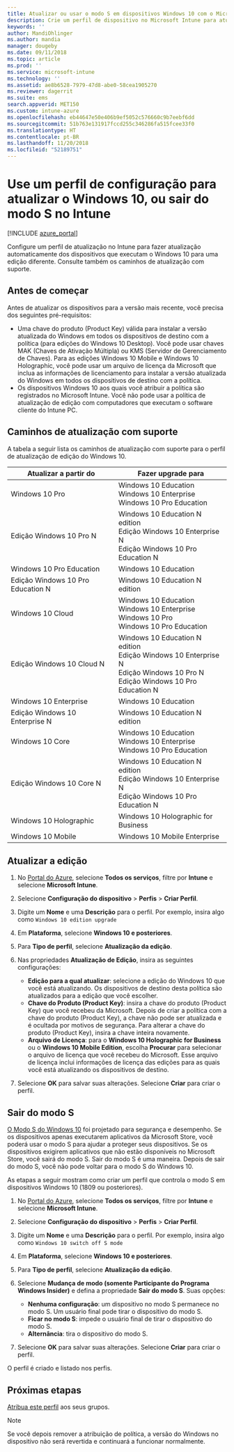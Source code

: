 ```yaml
---
title: Atualizar ou usar o modo S em dispositivos Windows 10 com o Microsoft Intune – Azure | Microsoft Docs
description: Crie um perfil de dispositivo no Microsoft Intune para atualizar dispositivos Windows 10 para edições diferentes. Por exemplo, você pode atualizar do Windows 10 Professional para o Windows 10 Enterprise. Você também pode habilitar ou sair do modo S em um dispositivo usando o perfil de configuração. Consulte também os caminhos de atualização de software para o Windows 10 Pro, N Edition, Education, Cloud, Enterprise, Core, Holographic e Mobile.
keywords: ''
author: MandiOhlinger
ms.author: mandia
manager: dougeby
ms.date: 09/11/2018
ms.topic: article
ms.prod: ''
ms.service: microsoft-intune
ms.technology: ''
ms.assetid: ae8b6528-7979-47d8-abe0-58cea1905270
ms.reviewer: dagerrit
ms.suite: ems
search.appverid: MET150
ms.custom: intune-azure
ms.openlocfilehash: eb44647e50e406b9ef5052c576660c9b7eebf6dd
ms.sourcegitcommit: 51b763e131917fccd255c346286fa515fcee33f0
ms.translationtype: HT
ms.contentlocale: pt-BR
ms.lasthandoff: 11/20/2018
ms.locfileid: "52189751"
---
```

# <a name="use-a-configuration-profile-to-upgrade-windows-10-or-switch-from-s-mode-in-intune"></a>Use um perfil de configuração para atualizar o Windows 10, ou sair do modo S no Intune
[!INCLUDE [azure_portal](./includes/azure_portal.md)]

Configure um perfil de atualização no Intune para fazer atualização automaticamente dos dispositivos que executam o Windows 10 para uma edição diferente. Consulte também os caminhos de atualização com suporte.

## <a name="before-you-begin"></a>Antes de começar
Antes de atualizar os dispositivos para a versão mais recente, você precisa dos seguintes pré-requisitos:

- Uma chave do produto (Product Key) válida para instalar a versão atualizada do Windows em todos os dispositivos de destino com a política (para edições do Windows 10 Desktop). Você pode usar chaves MAK (Chaves de Ativação Múltipla) ou KMS (Servidor de Gerenciamento de Chaves). Para as edições Windows 10 Mobile e Windows 10 Holographic, você pode usar um arquivo de licença da Microsoft que inclua as informações de licenciamento para instalar a versão atualizada do Windows em todos os dispositivos de destino com a política.
- Os dispositivos Windows 10 aos quais você atribuir a política são registrados no Microsoft Intune. Você não pode usar a política de atualização de edição com computadores que executam o software cliente do Intune PC.

## <a name="supported-upgrade-paths"></a>Caminhos de atualização com suporte
A tabela a seguir lista os caminhos de atualização com suporte para o perfil de atualização de edição do Windows 10.

| Atualizar a partir do | Fazer upgrade para |
|---|---|
| Windows 10 Pro | Windows 10 Education <br/>Windows 10 Enterprise <br/>Windows 10 Pro Education |
| Edição Windows 10 Pro N | Windows 10 Education N edition <br/>Edição Windows 10 Enterprise N <br/>Edição Windows 10 Pro Education N | 
| Windows 10 Pro Education | Windows 10 Education | 
| Edição Windows 10 Pro Education N | Windows 10 Education N edition |
| Windows 10 Cloud | Windows 10 Education <br/>Windows 10 Enterprise <br/>Windows 10 Pro <br/>Windows 10 Pro Education | 
| Edição Windows 10 Cloud N | Windows 10 Education N edition <br/>Edição Windows 10 Enterprise N <br/>Edição Windows 10 Pro N <br/>Edição Windows 10 Pro Education N | 
| Windows 10 Enterprise | Windows 10 Education | 
| Edição Windows 10 Enterprise N | Windows 10 Education N edition | 
| Windows 10 Core | Windows 10 Education <br/>Windows 10 Enterprise <br/>Windows 10 Pro Education | 
| Edição Windows 10 Core N | Windows 10 Education N edition <br/>Edição Windows 10 Enterprise N <br/>Edição Windows 10 Pro Education N | 
| Windows 10 Holographic | Windows 10 Holographic for Business |
| Windows 10 Mobile | Windows 10 Mobile Enterprise |


<!-- Testing a new table on 3/5/18 

The following lists provide the supported upgrade paths for the Windows 10 edition upgrade profile. The Windows 10 edition to upgrade to is in bold followed by the list of supported editions that you can upgrade from:

**Windows 10 Education**
- Windows 10 Pro
- Windows 10 Pro Education
- Windows 10 Cloud
- Windows 10 Enterprise
- Windows 10 Core
    
**Windows 10 Education N edition**    
- Windows 10 Pro N edition
- Windows 10 Pro Education N edition
- Windows 10 Cloud N edition
- Windows 10 Enterprise N edition
- Windows 10 Core N edition
    
**Windows 10 Enterprise**
- Windows 10 Pro
- Windows 10 Cloud
- Windows 10 Core
    
**Windows 10 Enterprise N edition**
- Windows 10 Pro N edition
- Windows 10 Cloud N edition
- Windows 10 Core N edition
    
**Windows 10 Pro**
- Windows 10 Cloud
    
**Windows 10 Pro N edition**
- Windows 10 Cloud N edition
    
**Windows 10 Pro Education**
- Windows 10 Pro
- Windows 10 Cloud
- Windows 10 Core
    
**Windows 10 Pro Education N edition**
- Windows 10 Pro N edition
- Windows 10 Cloud N edition
- Windows 10 Core N edition

**Windows 10 Holographic for Business**
- Windows 10 Holographic

**Windows 10 Mobile Enterprise**
- Windows 10 Mobile -->

<!--The following table provides information about the supported upgrade paths for Windows 10 editions in this policy:

![supported](./media/check_grn.png)  (X) = not supported    
![unsupported](./media/x_blk.png)    (green checkmark) = supported    

|Upgrade from edition\Upgrade to edition|Education|Education N|Pro Education|Pro Education N|Enterprise|Enterprise N|Professional|Professional N|Mobile Enterprise|Holographic for Business|
|--------|--------|--------|--------|--------|--------|--------|--------|--------|--------|--------|--------|
|Pro|![supported](./media/check_grn.png)|![unsupported](./media/x_blk.png)|![supported](./media/check_grn.png)|![unsupported](./media/x_blk.png)|![supported](./media/check_grn.png)|![unsupported](./media/x_blk.png)|![unsupported](./media/x_blk.png)|![unsupported](./media/x_blk.png)|![unsupported](./media/x_blk.png)|![unsupported](./media/x_blk.png)|
|Pro N|![unsupported](./media/x_blk.png)|![supported](./media/check_grn.png)|![unsupported](./media/x_blk.png)|![supported](./media/check_grn.png)|![unsupported](./media/x_blk.png)|![supported](./media/check_grn.png)|![unsupported](./media/x_blk.png)|![unsupported](./media/x_blk.png)|![unsupported](./media/x_blk.png)|![unsupported](./media/x_blk.png)|
|Pro Education|![supported](./media/check_grn.png)|![unsupported](./media/x_blk.png)|![unsupported](./media/x_blk.png)|![unsupported](./media/x_blk.png)|![unsupported](./media/x_blk.png)|![unsupported](./media/x_blk.png)|![unsupported](./media/x_blk.png)|![unsupported](./media/x_blk.png)|![unsupported](./media/x_blk.png)|![unsupported](./media/x_blk.png)|
|Pro Education N|![unsupported](./media/x_blk.png)|![supported](./media/check_grn.png)|![unsupported](./media/x_blk.png)|![unsupported](./media/x_blk.png)|![unsupported](./media/x_blk.png)|![unsupported](./media/x_blk.png)|![unsupported](./media/x_blk.png)|![unsupported](./media/x_blk.png)|![unsupported](./media/x_blk.png)|![unsupported](./media/x_blk.png)|
|Cloud|![supported](./media/check_grn.png)|![unsupported](./media/x_blk.png)|![supported](./media/check_grn.png)|![unsupported](./media/x_blk.png)|![supported](./media/check_grn.png)|![unsupported](./media/x_blk.png)|![supported](./media/check_grn.png)|![unsupported](./media/x_blk.png)|![unsupported](./media/x_blk.png)|![unsupported](./media/x_blk.png)|
|Cloud N|![unsupported](./media/x_blk.png)|![supported](./media/check_grn.png)|![unsupported](./media/x_blk.png)|![supported](./media/check_grn.png)|![unsupported](./media/x_blk.png)|![supported](./media/check_grn.png)|![unsupported](./media/x_blk.png)|![supported](./media/check_grn.png)|![unsupported](./media/x_blk.png)|![unsupported](./media/x_blk.png)|
|Enterprise|![supported](./media/check_grn.png)|![unsupported](./media/x_blk.png)|![unsupported](./media/x_blk.png)|![unsupported](./media/x_blk.png)|![unsupported](./media/x_blk.png)|![unsupported](./media/x_blk.png)|![unsupported](./media/x_blk.png)|![unsupported](./media/x_blk.png)|![unsupported](./media/x_blk.png)|![unsupported](./media/x_blk.png)|
|Enterprise N|![unsupported](./media/x_blk.png)|![supported](./media/check_grn.png)|![unsupported](./media/x_blk.png)|![unsupported](./media/x_blk.png)|![unsupported](./media/x_blk.png)|![unsupported](./media/x_blk.png)|![unsupported](./media/x_blk.png)|![unsupported](./media/x_blk.png)|![unsupported](./media/x_blk.png)|![unsupported](./media/x_blk.png)|
|Core|![supported](./media/check_grn.png)|![unsupported](./media/x_blk.png)|![supported](./media/check_grn.png)|![unsupported](./media/x_blk.png)|![unsupported](./media/x_blk.png)|![unsupported](./media/x_blk.png)   |![unsupported](./media/x_blk.png)|![unsupported](./media/x_blk.png)|![unsupported](./media/x_blk.png)|![unsupported](./media/x_blk.png)|
|Core N|![unsupported](./media/x_blk.png)|![supported](./media/check_grn.png)|![unsupported](./media/x_blk.png)|![supported](./media/check_grn.png)|![unsupported](./media/x_blk.png)|![unsupported](./media/x_blk.png)|![unsupported](./media/x_blk.png)|![unsupported](./media/x_blk.png)|![unsupported](./media/x_blk.png)|![unsupported](./media/x_blk.png)|
|Mobile|![unsupported](./media/x_blk.png)|![unsupported](./media/x_blk.png)|![unsupported](./media/x_blk.png)|![unsupported](./media/x_blk.png)|![unsupported](./media/x_blk.png)|![unsupported](./media/x_blk.png)|![unsupported](./media/x_blk.png)|![unsupported](./media/x_blk.png)|![supported](./media/check_grn.png)|![unsupported](./media/x_blk.png)|
|Holographic|![unsupported](./media/x_blk.png)|![unsupported](./media/x_blk.png)|![unsupported](./media/x_blk.png)|![unsupported](./media/x_blk.png)|![unsupported](./media/x_blk.png)|![unsupported](./media/x_blk.png)|![unsupported](./media/x_blk.png)|![unsupported](./media/x_blk.png)|![unsupported](./media/x_blk.png)|![supported](./media/check_grn.png) -->

## <a name="upgrade-the-edition"></a>Atualizar a edição

1. No [Portal do Azure](https://portal.azure.com), selecione **Todos os serviços**, filtre por **Intune** e selecione **Microsoft Intune**.
2. Selecione **Configuração do dispositivo** > **Perfis** > **Criar Perfil**.
3. Digite um **Nome** e uma **Descrição** para o perfil. Por exemplo, insira algo como `Windows 10 edition upgrade`
4. Em **Plataforma**, selecione **Windows 10 e posteriores**.
5. Para **Tipo de perfil**, selecione **Atualização da edição**.
6. Nas propriedades **Atualização de Edição**, insira as seguintes configurações:

   - **Edição para a qual atualizar**: selecione a edição do Windows 10 que você está atualizando. Os dispositivos de destino desta política são atualizados para a edição que você escolher.
   - **Chave do Produto (Product Key)**: insira a chave do produto (Product Key) que você recebeu da Microsoft. Depois de criar a política com a chave do produto (Product Key), a chave não pode ser atualizada e é ocultada por motivos de segurança. Para alterar a chave do produto (Product Key), insira a chave inteira novamente.
   - **Arquivo de Licença**: para o **Windows 10 Holographic for Business** ou o **Windows 10 Mobile Edition**, escolha **Procurar** para selecionar o arquivo de licença que você recebeu do Microsoft. Esse arquivo de licença inclui informações de licença das edições para as quais você está atualizando os dispositivos de destino.

7. Selecione **OK** para salvar suas alterações. Selecione **Criar** para criar o perfil.

## <a name="switch-out-of-s-mode"></a>Sair do modo S

[O Modo S do Windows 10](https://support.microsoft.com/help/4456067/windows-10-switch-out-of-s-mode) foi projetado para segurança e desempenho. Se os dispositivos apenas executarem aplicativos da Microsoft Store, você poderá usar o modo S para ajudar a proteger seus dispositivos. Se os dispositivos exigirem aplicativos que não estão disponíveis no Microsoft Store, você sairá do modo S. Sair do modo S é uma maneira. Depois de sair do modo S, você não pode voltar para o modo S do Windows 10.

As etapas a seguir mostram como criar um perfil que controla o modo S em dispositivos Windows 10 (1809 ou posteriores).

1. No [Portal do Azure](https://portal.azure.com), selecione **Todos os serviços**, filtre por **Intune** e selecione **Microsoft Intune**.
2. Selecione **Configuração do dispositivo** > **Perfis** > **Criar Perfil**.
3. Digite um **Nome** e uma **Descrição** para o perfil. Por exemplo, insira algo como `Windows 10 switch off S mode`
4. Em **Plataforma**, selecione **Windows 10 e posteriores**.
5. Para **Tipo de perfil**, selecione **Atualização da edição**.
6. Selecione **Mudança de modo (somente Participante do Programa Windows Insider)** e defina a propriedade **Sair do modo S**. Suas opções:

    - **Nenhuma configuração**: um dispositivo no modo S permanece no modo S. Um usuário final pode tirar o dispositivo do modo S.
    - **Ficar no modo S**: impede o usuário final de tirar o dispositivo do modo S.
    - **Alternância**: tira o dispositivo do modo S.

7. Selecione **OK** para salvar suas alterações. Selecione **Criar** para criar o perfil.

O perfil é criado e listado nos perfis.

## <a name="next-steps"></a>Próximas etapas

[Atribua este perfil](device-profile-assign.md) aos seus grupos.

>[!NOTE]
>Se você depois remover a atribuição de política, a versão do Windows no dispositivo não será revertida e continuará a funcionar normalmente.
